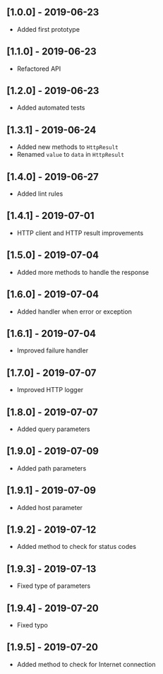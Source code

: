 ## [1.0.0] - 2019-06-23

* Added first prototype

## [1.1.0] - 2019-06-23

* Refactored API

## [1.2.0] - 2019-06-23

* Added automated tests

## [1.3.1] - 2019-06-24

* Added new methods to `HttpResult`
* Renamed `value` to `data` in `HttpResult`

## [1.4.0] - 2019-06-27

* Added lint rules

## [1.4.1] - 2019-07-01

* HTTP client and HTTP result improvements

## [1.5.0] - 2019-07-04

* Added more methods to handle the response

## [1.6.0] - 2019-07-04

* Added handler when error or exception

## [1.6.1] - 2019-07-04

* Improved failure handler

## [1.7.0] - 2019-07-07

* Improved HTTP logger

## [1.8.0] - 2019-07-07

* Added query parameters

## [1.9.0] - 2019-07-09

* Added path parameters

## [1.9.1] - 2019-07-09

* Added host parameter

## [1.9.2] - 2019-07-12

* Added method to check for status codes

## [1.9.3] - 2019-07-13

* Fixed type of parameters

## [1.9.4] - 2019-07-20

* Fixed typo

## [1.9.5] - 2019-07-20

* Added method to check for Internet connection